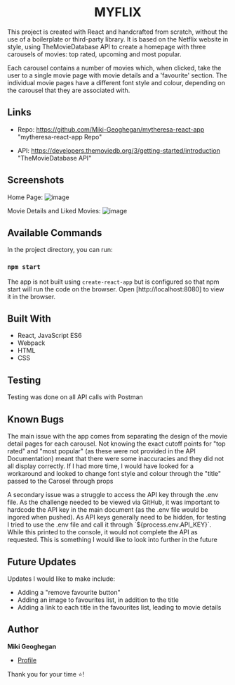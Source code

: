 <h1 align="center">MYFLIX</h1>

<p>This project is created with React and handcrafted from scratch, without the use of a boilerplate or third-party library. It is based on the Netflix website in style, using TheMovieDatabase API to create a homepage with three carousels of movies: top rated, upcoming and most popular.</p> 

<p>Each carousel contains a number of movies which, when clicked, take the user to a single movie page with movie details and a 'favourite' section. The individual movie pages have a different font style and colour, depending on the carousel that they are associated with.</p>

## Links

- Repo: https://github.com/Miki-Geoghegan/mytheresa-react-app "mytheresa-react-app Repo"

- API: https://developers.themoviedb.org/3/getting-started/introduction "TheMovieDatabase API"

## Screenshots

Home Page:
![image](https://user-images.githubusercontent.com/83708369/135143127-3e134132-1819-4e3a-8ce8-0b27e382a492.png)

Movie Details and Liked Movies:
![image](https://user-images.githubusercontent.com/83708369/135143637-5f2f1d58-bbfd-4684-81fb-74dfad7ce6e8.png)

## Available Commands

In the project directory, you can run:

### `npm start`

The app is not built using `create-react-app` but is configured so that npm start will run the code on the browser. Open [http://localhost:8080] to view it in the browser.

## Built With

- React, JavaScript ES6
- Webpack
- HTML
- CSS

## Testing

Testing was done on all API calls with Postman

## Known Bugs

<p>The main issue with the app comes from separating the design of the movie detail pages for each carousel. Not knowing the exact cutoff points for "top rated" and "most popular" (as these were not provided in the API Documentation) meant that there were some inaccuracies and they did not all display correctly. If I had more time, I would have looked for a workaround and looked to change font style and colour through the "title" passed to the Carosel through props</p>

<p>A secondary issue was a struggle to access the API key through the .env file. As the challenge needed to be viewed via GitHub, it was important to hardcode the API key in the main document (as the .env file would be ingored when pushed). As API keys generally need to be hidden, for testing I tried to use the .env file and call it through `${process.env.API_KEY}`. While this printed to the console, it would not complete the API as requested. This is something I would like to look into further in the future</p>


## Future Updates

<p>Updates I would like to make include:</p>
<ul>
<li>Adding a "remove favourite button"</li>
<li>Adding an image to favourites list, in addition to the title</li>
<li>Adding a link to each title in the favourites list, leading to movie details</li>
</ul>

## Author

**Miki Geoghegan**

- [Profile](https://github.com/Miki-Geoghegan)

Thank you for your time ⭐️!
